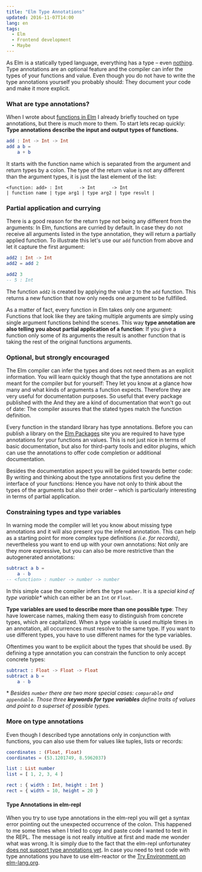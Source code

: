 ```yaml
---
title: "Elm Type Annotations"
updated: 2016-11-07T14:00
lang: en
tags:
  - Elm
  - Frontend development
  - Maybe
---
```


As Elm is a statically typed language, everything has a type – even [nothing](elm-maybe.html). Type annotations are an optional feature and the compiler can infer the types of your functions and value. Even though you do not have to write the type annotations yourself you probably should: They document your code and make it more explicit.

<!-- more -->

### What are type annotations?

When I wrote about [functions in Elm](elm-functions.html) I already briefly touched on type annotations, but there is much more to them. To start lets recap quickly: **Type annotations describe the input and output types of functions.**

```elm
add : Int -> Int -> Int
add a b =
    a + b
```

It starts with the function name which is separated from the argument and return types by a colon. The type of the return value is not any different than the argument types, it is just the last element of the list:

```
<function: add> : Int      -> Int      -> Int
| function name | type arg1 | type arg2 | type result |
```

### Partial application and currying

There is a good reason for the return type not being any different from the arguments: In Elm, functions are curried by default. In case they do not receive all arguments listed in the type annotation, they will return a partially applied function. To illustrate this let's use our `add` function from above and let it capture the first argument:

```elm
add2 : Int -> Int
add2 = add 2

add2 3
-- 5 : Int
```

The function `add2` is created by applying the value `2` to the `add` function. This returns a new function that now only needs one argument to be fullfilled.

As a matter of fact, every function in Elm takes only one argument: Functions that look like they are taking multiple arguments are simply using single argument functions behind the scenes. This way **type annotation are also telling you about partial application of a function**: If you give a function only some of its arguments the result is another function that is taking the rest of the original functions arguments.

### Optional, but strongly encouraged

The Elm compiler can infer the types and does not need them as an explicit information. You will learn quickly though that the type annotations are not meant for the compiler but for yourself: They let you know at a glance how many and what kinds of arguments a function expects. Therefore they are very useful for documentation purposes. So useful that every package published with the And they are a kind of documentation that won't go out of date: The compiler assures that the stated types match the function definition.

Every function in the standard library has type annotations. Before you can publish a library on the [Elm Packages](http://package.elm-lang.org/) site you are required to have type annotations for your functions an values. This is not just nice in terms of basic documentation, but also for third-party tools and editor plugins, which can use the annotations to offer code completion or additional documentation.

Besides the documentation aspect you will be guided towards better code: By writing and thinking about the type annotations first you define the interface of your functions: Hence you have not only to think about the types of the arguments but also their order – which is particularly interesting in terms of partial application.

### Constraining types and type variables

In warning mode the compiler will let you know about missing type annotations and it will also present you the infered annotation. This can help as a starting point for more complex type definitions _(i.e. for records)_, nevertheless you want to end up with your own annotations: Not only are they more expressive, but you can also be more restrictive than the autogenerated annotations:

```elm
subtract a b =
    a - b
-- <function> : number -> number -> number
```

In this simple case the compiler infers the type `number`. It is a _special kind of type variable*_ which can either be an `Int` or `Float`.

**Type variables are used to describe more than one possible type**: They have lowercase names, making them easy to distinguish from concrete types, which are capitalized. When a type variable is used multiple times in an annotation, all occurrences must resolve to the same type. If you want to use different types, you have to use different names for the type variables.

Oftentimes you want to be explicit about the types that should be used. By defining a type annotation you can constrain the function to only accept concrete types:

```elm
subtract : Float -> Float -> Float
subtract a b =
    a - b
```



\* _Besides `number` there are two more special cases: `comparable` and `appendable`. Those three **keywords for type variables** define traits of values and point to a superset of possible types._

### More on type annotations

Even though I described type annotations only in conjunction with functions, you can also use them for values like tuples, lists or records:

```elm
coordinates : (Float, Float)
coordinates = (53.1201749, 8.5962037)

list : List number
list = [ 1, 2, 3, 4 ]

rect : { width : Int, height : Int }
rect = { width = 10, height = 20 }
```

#### Type Annotations in elm-repl

When you try to use type annotations in the elm-repl you will get a syntax error pointing out the unexpected occurrence of the colon. This happened to me some times when I tried to copy and paste code I wanted to test in the REPL. The message is not really intuitive at first and made me wonder what was wrong. It is simply due to the fact that the elm-repl unfortunatey [does not support type annotations yet](https://github.com/elm-lang/elm-repl/issues/86). In case you need to test code with type annotations you have to use elm-reactor or the [Try Environment on elm-lang.org](http://elm-lang.org/try).
